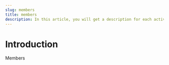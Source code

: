 ```yaml
---
slug: members
title: members
description: In this article, you will get a description for each activity.
---
```


# Introduction 

Members